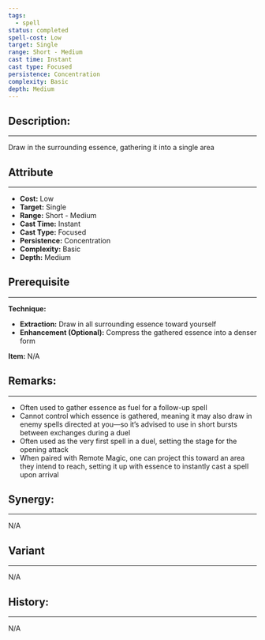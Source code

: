 ```yaml
---
tags:
  - spell
status: completed
spell-cost: Low
target: Single
range: Short - Medium
cast time: Instant
cast type: Focused
persistence: Concentration
complexity: Basic
depth: Medium
---
```

## Description:  
---  
Draw in the surrounding essence, gathering it into a single area  
  
## Attribute  
___  
- __Cost:__ Low  
- __Target:__ Single  
- __Range:__ Short - Medium  
- __Cast Time:__ Instant  
- __Cast Type:__ Focused  
- __Persistence:__ Concentration  
- __Complexity:__ Basic  
- __Depth:__ Medium  
  
  
## Prerequisite  
___  
  
__Technique:__  
  
- __Extraction:__ Draw in all surrounding essence toward yourself  
- __Enhancement (Optional):__ Compress the gathered essence into a denser form  
  
__Item:__ N/A  
  
## Remarks:  
___  
- Often used to gather essence as fuel for a follow-up spell  
- Cannot control which essence is gathered, meaning it may also draw in enemy spells directed at you—so it’s advised to use in short bursts between exchanges during a duel  
- Often used as the very first spell in a duel, setting the stage for the opening attack  
- When paired with Remote Magic, one can project this toward an area they intend to reach, setting it up with essence to instantly cast a spell upon arrival  
  
## Synergy:  
___  
N/A  
  
## Variant  
___  
N/A  
  
## History:  
___  
N/A